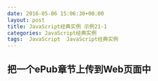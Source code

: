 ```yaml
---
date: 2016-05-06 15:06:30+00:00
layout: post
title: JavaScript经典实例 示例21-1
categories: JavaScript经典实例
tags:  JavaScript  JavaScript经典实例
---
```

把一个ePub章节上传到Web页面中
----------------

<html>
    <head>
        <title>ePub Reader</title>
        <meta charset="utf-8" />
        <style>
            #result
            {
                width: 500px;
                margin: 30px;
            }
            
        </style>
        <script>
            window.onload = function() {
                var inputElement = document.getElementById("file");
                
                inputElement.addEventListener('change', handleFiles, false);
            }
            
            function handleFiles() {
                var fileList = this.files,
                    reader = new FileReader();
                    
                reader.onload = loadFile;
                reader.readAsText(fileList[0]);
            }
            
            function loadFile() {
                
                // 查找文档中的body部分
                var parser = new DOMParser(),
                    xml = parser.parseFromString(this.result,'text/xml'),
                    content = xml.getElementsByTagName('body');
                
                // 如果找到，提取body元素的innerHTML
                if (content.length > 0) {
                    var ct = content[0].innerHTML,
                        title = document.getElementById('bookTitle').value;
                        
                    title = '<h2>' + title + '</title>';
                    document.getElementById('result').innerHTML = title + ct;
                }
            }
        </script>
    </head>
    <body>
        <form>
            <label for="title">Title:</label>
            <input type="text" id="bookTitle" /></br ><br />
            <label for="file">File:</label> <input type="file" id="file" /><br />
        </form>
        <div id="result"></div>
    </body>
</html>

源码如下：

``` html
<!DOCTYPE html>
<html>
    <head>
        <title>ePub Reader</title>
        <meta charset="utf-8" />
        <style>
            #result
            {
                width: 500px;
                margin: 30px;
            }
            
        </style>
        <script>
            window.onload = function() {
                var inputElement = document.getElementById("file");
                
                inputElement.addEventListener('change', handleFiles, false);
            }
            
            function handleFiles() {
                var fileList = this.files,
                    reader = new FileReader();
                    
                reader.onload = loadFile;
                reader.readAsText(fileList[0]);
            }
            
            function loadFile() {
                
                // 查找文档中的body部分
                var parser = new DOMParser(),
                    xml = parser.parseFromString(this.result,'text/xml'),
                    content = xml.getElementsByTagName('body');
                
                // 如果找到，提取body元素的innerHTML
                if (content.length > 0) {
                    var ct = content[0].innerHTML,
                        title = document.getElementById('bookTitle').value;
                        
                    title = '<h2>' + title + '</title>';
                    document.getElementById('result').innerHTML = title + ct;
                }
            }
        </script>
    </head>
    <body>
        <form>
            <label for="title">Title:</label>
            <input type="text" id="bookTitle" /></br ><br />
            <label for="file">File:</label> <input type="file" id="file" /><br />
        </form>
        <div id="result"></div>
    </body>
</html>
``` 
